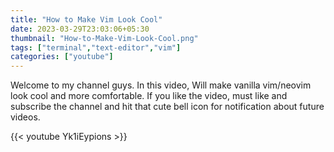 ```yaml
---
title: "How to Make Vim Look Cool"
date: 2023-03-29T23:03:06+05:30
thumbnail: "How-to-Make-Vim-Look-Cool.png"
tags: ["terminal","text-editor","vim"]
categories: ["youtube"]
---
```


Welcome to my channel guys. In this video, Will make vanilla vim/neovim look cool
and more comfortable. If you like the video, must like and subscribe the
channel and hit that cute bell icon for notification about future videos. 

{{< youtube Yk1iEypions >}}
